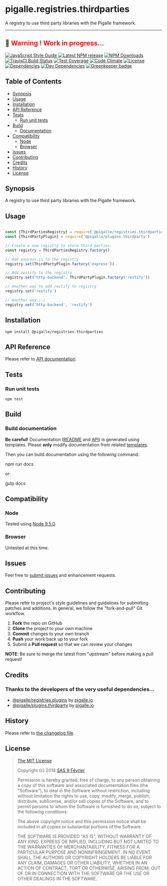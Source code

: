 [npm-badge]: https://img.shields.io/npm/v/@pigalle/registries.thirdparties.svg
[npm-badge-url]: https://www.npmjs.com/package/@pigalle/registries.thirdparties
[npm-downloads-badge]: https://img.shields.io/npm/dt/@pigalle/registries.thirdparties.svg
[npm-downloads-url]: https://npmjs.org/package/@pigalle/registries.thirdparties
[travis-badge]: https://img.shields.io/travis/pigalle-io/pigalle.registries.thirdparties/master.svg?label=TravisCI
[travis-badge-url]: https://travis-ci.org/pigalle-io/pigalle.registries.thirdparties
[circle-badge]: https://circleci.com/gh/pigalle-io/pigalle.registries.thirdparties/tree/master.svg?style=svg&circle-token=
[circle-badge-url]: https://circleci.com/gh/pigalle-io/pigalle.registries.thirdparties/tree/master
[coveralls-badge]: https://coveralls.io/repos/github/pigalle-io/pigalle.registries.thirdparties/badge.svg?branch=master
[coveralls-badge-url]: https://coveralls.io/github/pigalle-io/pigalle.registries.thirdparties?branch=master
[codeclimate-badge]: https://img.shields.io/codeclimate/github/pigalle-io/pigalle.registries.thirdparties.svg
[codeclimate-badge-url]: https://codeclimate.com/github/pigalle-io/pigalle.registries.thirdparties
[ember-observer-badge]: http://emberobserver.com/badges/pigalle.registries.thirdparties.svg
[ember-observer-badge-url]: http://emberobserver.com/addons/pigalle.registries.thirdparties
[license-badge]: https://img.shields.io/npm/l/@pigalle/registries.thirdparties.svg
[license-badge-url]: LICENSE.md
[dependencies-badge]: https://img.shields.io/david/pigalle-io/pigalle.registries.thirdparties.svg
[dependencies-badge-url]: https://david-dm.org/pigalle-io/pigalle.registries.thirdparties
[devDependencies-badge]: https://img.shields.io/david/dev/pigalle-io/pigalle.registries.thirdparties.svg
[devDependencies-badge-url]: https://david-dm.org/pigalle-io/pigalle.registries.thirdparties#info=devDependencies
[greenkeeper-badge]: https://badges.greenkeeper.io/pigalle-io/pigalle.registries.thirdparties.svg
[greenkeeper-badge-url]: https://greenkeeper.io/
[standardjs-badge]: https://img.shields.io/badge/code_style-standard-brightgreen.svg
[standardjs-badge-url]: https://standardjs.com


# pigalle.registries.thirdparties

A registry to use third party libraries with the Pigalle framework.


---
&#x1F34E; <span style="color:red">**__Warning !__ Work in progress...**</span>
---


[![JavaScript Style Guide][standardjs-badge]][standardjs-badge-url]
[![Latest NPM release][npm-badge]][npm-badge-url]
[![NPM Downloads][npm-downloads-badge]][npm-downloads-url]
[![TravisCI Build Status][travis-badge]][travis-badge-url]
[![Test Coverage][coveralls-badge]][coveralls-badge-url]
[![Code Climate][codeclimate-badge]][codeclimate-badge-url]
[![License][license-badge]][license-badge-url]
[![Dependencies][dependencies-badge]][dependencies-badge-url] 
[![Dev Dependencies][devDependencies-badge]][devDependencies-badge-url]
[![Greenkeeper badge][greenkeeper-badge]][greenkeeper-badge-url]

## Table of Contents

* [Synopsis](#synopsis)
* [Usage](#usage)
* [Installation](#installation)
* [API Reference](#api-reference)
* [Tests](#tests)
  * [Run unit tests](#tests_run-unit-tests)
* [Build](#build)
  * [Documentation](#build-documentation)
* [Compatibility](#compatibility)
  * [Node](#compatibility_node)
  * [Browser](#compatibility_browser)
* [Issues](#issues)
* [Contributing](#contributing)
* [Credits](#credits)
* [History](#history)
* [License](#license)

## <a name="synopsis"> Synopsis

A registry to use third party libraries with the Pigalle framework.

## <a name="usage"> Usage

```javascript

const {ThirdPartiesRegistry} = require('@pigalle/registries.thirdparties')
const {ThirdPartyPlugin} = require('@pigalle/plugins.thirdparty')

// Create a new registry to store third parties.
const registry = ThirdPartiesRegistry.factory()

// Add express.js to the registry
registry.set(ThirdPartyPlugin.factory('express'))

// Add restify to the registry
registry.set('http-backend', ThirdPartyPlugin.factory('restify'))

// Another way to add restify to registry
registry.set('restify')

// Another way ;-)
registry.set('http-backend', 'restify')

```

## <a name="installation"> Installation

    npm install @pigalle/registries.thirdparties

## <a name="api-reference"> API Reference

Please refer to [API documentation](docs/API.md).

## <a name="test"> Tests

### <a name="tests_run-unit-tests"> Run unit tests

    npm test
    
## <a name="build"> Build

### <a name="build-documentation"> Build documentation

**Be careful!** Documentation ([README](README.md) and [API](docs/API.md)) is generated using templates. Please **only** modify documentation from related [templates](./.templates).

Then you can build documentation using the following command:

   npm run docs
   
or:

   gulp docs


## <a name="compatibility"> Compatibility

### <a name="compatibility_node"> Node

Tested using [Node 9.5.0](https://nodejs.org/dist/v9.5.0/docs/api/).

### <a name="compatibility_browser"> Browser

Untested at this time.

## <a name="issues"> Issues

Feel free to [submit issues](https://github.com/pigalle-io/pigalle.registries.thirdparties/issues) and enhancement requests.

## <a name="contributing"> Contributing

Please refer to project's style guidelines and guidelines for submitting patches and additions. In general, we follow the "fork-and-pull" Git workflow.

 1. **Fork** the repo on GitHub
 2. **Clone** the project to your own machine
 3. **Commit** changes to your own branch
 4. **Push** your work back up to your fork
 5. Submit a **Pull request** so that we can review your changes

**NOTE**: Be sure to merge the latest from "upstream" before making a pull request!

## <a name="credits"> Credits

### Thanks to the developers of the very useful dependencies...

* [@pigalle/registries.plugins](https://github.com/pigalle-io/registries.plugins) by [pigalle.io](https://github.com/pigalle-io/)
* [@pigalle/plugins.thirdparty](https://github.com/pigalle-io/plugins.thirdparty) by [pigalle.io](https://github.com/pigalle-io/)

## <a name="history"> History

Please refer to [the changelog file](docs/CHANGELOG.md).

## <a name="license"> License

>
> [The MIT License](https://opensource.org/licenses/MIT)
>
> Copyright (c) 2018 [SAS 9 Février](https://9fevrier.com/)
>
> Permission is hereby granted, free of charge, to any person obtaining a copy
> of this software and associated documentation files (the "Software"), to deal
> in the Software without restriction, including without limitation the rights
> to use, copy, modify, merge, publish, distribute, sublicense, and/or sell
> copies of the Software, and to permit persons to whom the Software is
> furnished to do so, subject to the following conditions:
>
> The above copyright notice and this permission notice shall be included in all
> copies or substantial portions of the Software.
>
> THE SOFTWARE IS PROVIDED "AS IS", WITHOUT WARRANTY OF ANY KIND, EXPRESS OR
> IMPLIED, INCLUDING BUT NOT LIMITED TO THE WARRANTIES OF MERCHANTABILITY,
> FITNESS FOR A PARTICULAR PURPOSE AND NONINFRINGEMENT. IN NO EVENT SHALL THE
>AUTHORS OR COPYRIGHT HOLDERS BE LIABLE FOR ANY CLAIM, DAMAGES OR OTHER
> LIABILITY, WHETHER IN AN ACTION OF CONTRACT, TORT OR OTHERWISE, ARISING FROM,
> OUT OF OR IN CONNECTION WITH THE SOFTWARE OR THE USE OR OTHER DEALINGS IN THE
> SOFTWARE.
>
